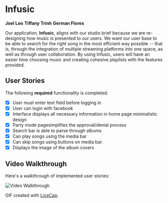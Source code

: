# Infusic
**Joel Loo**
**Tiffany Trinh**
**German Flores**

Our application, **Infusic**, aligns with our studio brief because we are re-designing how music is presented to our users. We want our user base to be able to search for the right song in the most efficient way possible -- that is, through the integration of multiple streaming platforms into one space, as well as through user collaboration. By using Infusic, users will have an easier time choosing music and creating cohesive playlists with the features provided.

## User Stories

The following **required** functionality is completed:

- [x] User must enter text field before logging in
- [x] User can login with facebook
- [x] Interface displays all necessary information in home page minimalistic design
- [x] Party mode pagesimplifies the approval/denial process
- [x] Search bar is able to parse through albums
- [x] Can play songs using the media bar 
- [x] Can skip songs using buttons on media bar.
- [x] Displays the image of the album covers

## Video Walkthrough

Here's a walkthrough of implemented user stories:

<img src='https://i.imgur.com/5nEPFnt.gif' title='Video Walkthrough' width='' alt='Video Walkthrough' />

GIF created with [LiceCap](http://www.cockos.com/licecap/).
